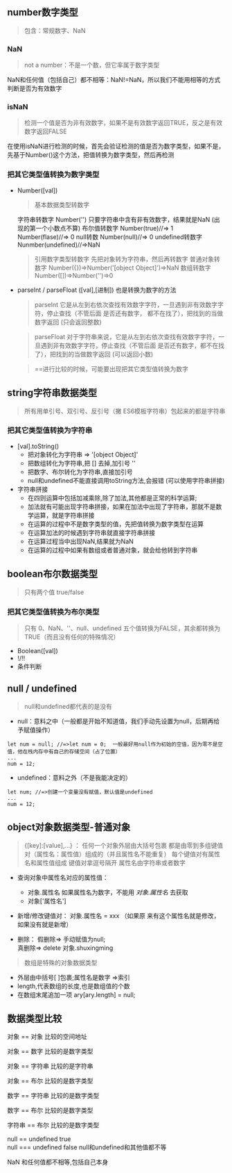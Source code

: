 ## number数字类型
> 包含：常规数字、NaN

### NaN
> not a number：不是一个数，但它率属于数字类型

NaN和任何值（包括自己）都不相等：NaN!=NaN，所以我们不能用相等的方式判断是否为有效数字

### isNaN
> 检测一个值是否为非有效数字，如果不是有效数字返回TRUE，反之是有效数字返回FALSE

在使用isNaN进行检测的时候，首先会验证检测的值是否为数字类型，如果不是，先基于Number()这个方法，把值转换为数字类型，然后再检测

### 把其它类型值转换为数字类型
- Number([val]) 
  > 基本数据类型转数字

    字符串转数字      Number('')      只要字符串中含有非有效数字，结果就是NaN (出现的第一个小数点不算)
    布尔值转数字      Number(true)//=> 1       Number(flase)//=> 0
    null转数          Number(null)//=> 0
    undefined转数字    Nunmber(undefined)//=>NaN

  > 引用数字类型转数字   先把对象转为字符串，然后再转数字
    普通对象转数字     Number({})=>Number('[object Object]')=>NaN
    数组转数字         Number([])=>Number('')=>0

-  parseInt  /  parseFloat ([val],[进制])   也是转换为数字的方法

   >  parseInt  它是从左到右依次查找有效数字字符，一旦遇到非有效数字字符，停止查找（不管后面     是否还有数字，             都不在找了），把找到的当做数字返回  (只会返回整数)
                
   
   >  parseFloat  对于字符串来说，它是从左到右依次查找有效数字字符，一旦遇到非有效数字字符，停止查找（不管后面                是否还有数字，都不在找了），把找到的当做数字返回  (可以返回小数)
   
   >  ==进行比较的时候，可能要出现把其它类型值转换为数字


## string字符串数据类型
> 所有用单引号、双引号、反引号（撇 ES6模板字符串）包起来的都是字符串

### 把其它类型值转换为字符串
- [val].toString()
  + 把对象转化为字符串 => '[object Object]'
  + 把数组转化为字符串,把 [] 去掉,加引号 '' 
  + 把数字、布尔转化为字符串,直接加引号
  + null和undefined不能直接调用toString方法,会报错 (可以使用字符串拼接)
- 字符串拼接
   + 在四则运算中包括加减乘除,除了加法,其他都是正常的科学运算;
   + 加法就有可能出现字符串拼接，如果在加法中出现了字符串，那就不是数学运算，就是字符串拼接
   + 在运算的过程中不是数字类型的值，先把值转换为数字类型在运算
   + 在运算加法的时候遇到字符串就直接字符串拼接 
   + 在运算过程当中出现NaN,结果就为NaN
   + 在运算的过程中如果有数组或者普通对象，就会给他转到字符串



## boolean布尔数据类型
> 只有两个值 true/false

### 把其它类型值转换为布尔类型
> 只有 0、NaN、''、null、undefined 五个值转换为FALSE，其余都转换为TRUE（而且没有任何的特殊情况）

- Boolean([val])
- !/!!
- 条件判断

## null / undefined
> null和undefined都代表的是没有

- null：意料之中（一般都是开始不知道值，我们手动先设置为null，后期再给予赋值操作）
```
let num = null; //=>let num = 0;  一般最好用null作为初始的空值，因为零不是空值，他在栈内存中有自己的存储空间（占了位置）
...
num = 12;
```

- undefined：意料之外（不是我能决定的）
```
let num; //=>创建一个变量没有赋值，默认值是undefined
...
num = 12;
```

## object对象数据类型-普通对象
> {[key]:[value],...} ：
      任何一个对象外层由大括号包裹
      都是由零到多组键值对（属性名：属性值）组成的（并且属性名不能重复）
      每个键值对有属性名和属性值组成
      键值对拿逗号隔开
      属性名由字符串或者数字
 - 查询对象中属性名对应的属性值：
    + 对象.属性名  如果属性名为数字，不能用 *对象.属性名* 去获取
    + 对象['属性名']

 -  新增/修改键值对： 对象.属性名 = xxx （如果原     来有这个属性名就是修改，如果没有就是新增）

 -  删除： 假删除=> 手动赋值为null;  
         真删除=> delete 对象.shuxingming
   
> 数组是特殊的对象数据类型
  - 外层由中括号[ ]包裹;属性名是数字 =>索引
  - length,代表数组的长度,也是数组值的个数
  - 在数组末尾追加一项 ary[ary.length] = null;

## 数据类型比较
   对象 == 对象     比较的空间地址

   对象 == 数字     比较的是数字类型

   对象 == 字符串   比较的是字符串

   对象 == 布尔     比较的是数字类型

   数字 == 字符串   比较的是数字类型

   数字 == 布尔     比较的是数字类型

   字符串 == 布尔   比较的是数字类型

   null == undefined   true  
   null === undefined  false
   null和undefined和其他值都不等

   NaN 和任何值都不相等,包括自己本身
